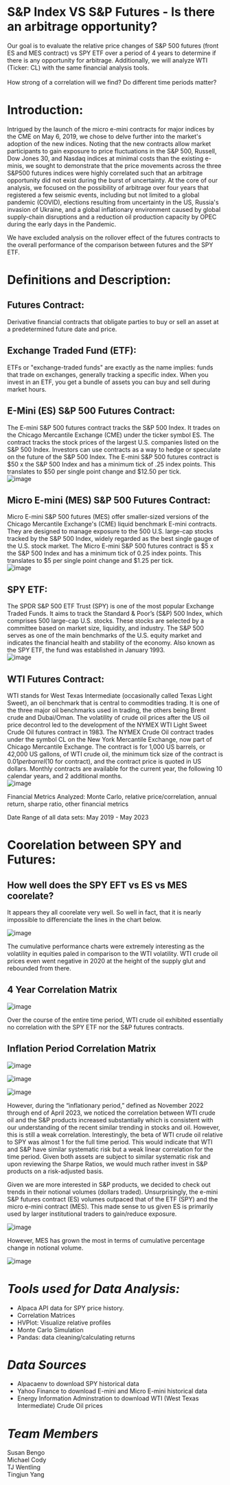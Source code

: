 # S&P Index VS S&P Futures - Is there an arbitrage opportunity?

Our goal is to evaluate the relative price changes of S&P 500 futures (front ES and MES contract) vs SPY ETF over a period of 4 years to determine if there is any opportunity for arbitrage. Additionally, we will analyze WTI (Ticker: CL) with the same financial analysis tools. <br>
<br>
How strong of a correlation will we find? Do different time periods matter? <br>

# Introduction:

Intrigued by the launch of the micro e-mini contracts for major indices by the CME on May 6, 2019, we chose to delve further into the market's adoption of the new indices.  Noting that the new contracts allow market participants to gain exposure to price fluctuations in the S&P 500, Russell, Dow Jones 30, and Nasdaq indices at minimal costs than the existing e-minis, we sought to demonstrate that the price movements across the three S&P500 futures indices were highly correlated such that an arbitrage opportunity did not exist during the burst of uncertainty.  At the core of our analysis, we focused on the possibility of arbitrage over four years that registered a few seismic events, including but not limited to a global pandemic (COVID), elections resulting from uncertainty in the US, Russia's invasion of Ukraine, and a global inflationary environment caused by global supply-chain disruptions and a reduction oil production capacity by OPEC during the early days in the Pandemic.<br>

We have excluded analysis on the rollover effect of the futures contracts to the overall performance of the comparison between futures and the SPY ETF.<br>


# Definitions and Description:

## Futures Contract:<br>
Derivative financial contracts that obligate parties to buy or sell an asset at a predetermined future date and price.<br>

## Exchange Traded Fund (ETF):
ETFs or "exchange-traded funds" are exactly as the name implies: funds that trade on exchanges, generally tracking a specific index. When you invest in an ETF, you get a bundle of assets you can buy and sell during market hours.<br>

## E-Mini (ES) S&P 500 Futures Contract: <br>
The E-mini S&P 500 futures contract tracks the S&P 500 Index. It trades on the Chicago Mercantile Exchange (CME) under the ticker symbol ES. The contract tracks the stock prices of the largest U.S. companies listed on the S&P 500 Index. Investors can use contracts as a way to hedge or speculate on the future of the S&P 500 Index. The E-mini S&P 500 futures contract is $50 x the S&P 500 Index and has a minimum tick of .25 index points. This translates to $50 per single point change and $12.50 per tick.<br>
![image](images/image1.png)

## Micro E-mini (MES) S&P 500 Futures Contract: <br>
Micro E-mini S&P 500 futures (MES) offer smaller-sized versions of the Chicago Mercantile Exchange's (CME) liquid benchmark E-mini contracts.
They are designed to manage exposure to the 500 U.S. large-cap stocks tracked by the S&P 500 Index, widely regarded as the best single gauge of the U.S. stock market. The Micro E-mini S&P 500 futures contract is $5 x the S&P 500 Index and has a minimum tick of 0.25 index points. This translates to $5 per single point change and $1.25 per tick.<br>
![image](images/image2.png)

## SPY ETF: <br>
The SPDR S&P 500 ETF Trust (SPY) is one of the most popular Exchange Traded Funds. It aims to track the Standard & Poor’s (S&P) 500 Index, which comprises 500 large-cap U.S. stocks. These stocks are selected by a committee based on market size, liquidity, and industry. The S&P 500 serves as one of the main benchmarks of the U.S. equity market and indicates the financial health and stability of the economy. Also known as the SPY ETF, the fund was established in January 1993. <br>
![image](images/SPY.png)

## WTI Futures Contract: <br>
WTI stands for West Texas Intermediate (occasionally called Texas Light Sweet), an oil benchmark that is central to commodities trading. It is one of the three major oil benchmarks used in trading, the others being Brent crude and Dubai/Oman. The volatility of crude oil prices after the US oil price decontrol led to the development of the NYMEX WTI Light Sweet Crude Oil futures contract in 1983. The NYMEX Crude Oil contract trades under the symbol CL on the New York Mercantile Exchange, now part of Chicago Mercantile Exchange. The contract is for 1,000 US barrels, or 42,000 US gallons, of WTI crude oil, the minimum tick size of the contract is $0.01 per barrel ($10 for contract), and the contract price is quoted in US dollars. Monthly contracts are available for the current year, the following 10 calendar years, and 2 additional months. <br>
![image](images/WTI.png)

Financial Metrics Analyzed: Monte Carlo, relative price/correlation, annual return, sharpe ratio, other financial metrics <br>

Date Range of all data sets: May 2019 - May 2023 <br>

# Coorelation between SPY and Futures:

## How well does the SPY EFT vs ES vs MES coorelate?
It appears they all coorelate very well. So well in fact, that it is nearly impossible to differenciate the lines in the chart below.<br>

![image](images/All_Products_Cumulative_Performance.png)

The cumulative performance charts were extremely interesting as the volatility in equities paled in comparison to the WTI volatility. WTI crude oil prices even went negative in 2020 at the height of the supply glut and rebounded from there. <br>
## 4 Year Correlation Matrix<br>

![image](images/Correlation_Full_Time_Period.png)

Over the course of the entire time period, WTI crude oil exhibited essentially no correlation with the SPY ETF nor the S&P futures contracts.<br>
## Inflation Period Correlation Matrix<br>
![image](images/Correlation_Inflationary_Time_Period.png)

![image](images/beta.png)

![image](images/Sharpe_Ratios.png)

However, during the “inflationary period,” defined as November 2022 through end of April 2023, we noticed the correlation between WTI crude oil and the S&P products increased substantially which is consistent with our understanding of the recent similar trending in stocks and oil. However, this is still a weak correlation. Interestingly, the beta of WTI crude oil relative to SPY was almost 1 for the full time period. This would indicate that WTI and S&P have similar systematic risk but a weak linear correlation for the time period. Given both assets are subject to similar systematic risk and upon reviewing the Sharpe Ratios, we would much rather invest in S&P products on a risk-adjusted basis.<br>

Given we are more interested in S&P products, we decided to check out trends in their notional volumes (dollars traded). Unsurprisingly, the e-mini S&P futures contract (ES) volumes outpaced that of the ETF (SPY) and the micro e-mini contract (MES). This made sense to us given ES is primarily used by larger institutional traders to gain/reduce exposure.<br>

![image](images/Notional_Volumes_Traded.png)

However, MES has grown the most in terms of cumulative percentage change in notional volume.<br>

![image](images/cumulative_percentage_chg_volumes.png)

# ***Tools used for Data Analysis:***

* Alpaca API data for SPY price history.
* Correlation Matrices 
* HVPlot: Visualize relative profiles 
* Monte Carlo Simulation 
* Pandas: data cleaning/calculating returns 

# ***Data Sources***

* Alpacaenv to download SPY historical data
* Yahoo Finance to download E-mini and Micro E-mini historical data
* Energy Information Adminstration to download WTI (West Texas Intermediate) Crude Oil prices

# ***Team Members***
Susan Bengo  <br>
Michael Cody <br>
TJ Wentling <br>
Tingjun Yang <br>
